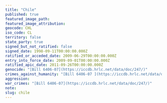 ```yaml
---
title: "Chile"
published: true
featured_image_path:
featured_image_attribution:
geocode: CHL
iso_code: CL
territory: false
state_party: true
signed_but_not_ratified: false
signed_date: 1998-09-11T00:00:00.000Z
ratified_or_acceded_date: 2009-06-29T00:00:00.000Z
entry_into_force_date: 2009-09-01T00:00:00.000Z
ratified_apic_date: 2011-09-26T00:00:00.000Z
genocide: "[Bill 6406-07](https://iccdb.hrlc.net/data/doc/247/)"
crimes_against_humanity: "[Bill 6406-07 ](https://iccdb.hrlc.net/data/doc/247/)"
aggression:
war_crimes: "[Bill 6406-07](https://iccdb.hrlc.net/data/doc/247/)"
note:
slug: chile
---
```

